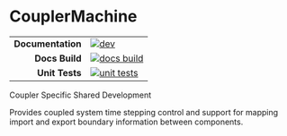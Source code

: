 # CouplerMachine

<!-- Links and shortcuts -->
[docs-dev-img]: https://img.shields.io/badge/docs-dev-blue.svg
[docs-dev-url]: https://CliMA.github.io/CouplerMachine/dev/

[docs-bld-img]: https://github.com/CliMA/CouplerMachine/workflows/Documentation/badge.svg
[docs-bld-url]: https://github.com/CliMA/CouplerMachine/actions?query=workflow%3ADocumentation

[unit-tests-img]: https://github.com/CliMA/CouplerMachine/workflows/Unit%20Tests/badge.svg
[unit-tests-url]: https://github.com/CliMA/CouplerMachine/actions?query=workflow%3A%22Unit+Tests%22

|||
|---------------------:|:-----------------------------------------------|
| **Documentation**    | [![dev][docs-dev-img]][docs-dev-url]           |
| **Docs Build**       | [![docs build][docs-bld-img]][docs-bld-url]    |
| **Unit Tests**       | [![unit tests][unit-tests-img]][unit-tests-url]|

Coupler Specific Shared Development

Provides coupled system time stepping control and support for mapping import and export
boundary information between components.
